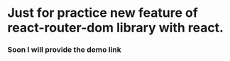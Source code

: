# Just for practice new feature of react-router-dom library with react.

### Soon I will provide the demo link

